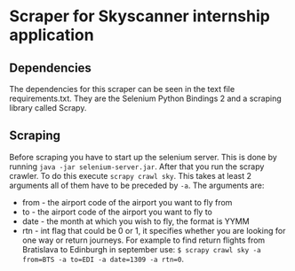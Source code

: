 # Scraper for Skyscanner internship application

## Dependencies
The dependencies for this scraper can be seen in the text file requirements.txt.
They are the Selenium Python Bindings 2 and a scraping library called Scrapy.

## Scraping
Before scraping you have to start up the selenium server. This is done by
running `java -jar selenium-server.jar`. After that you run the scrapy crawler.
To do this execute `scrapy crawl sky`. This takes at least 2 arguments all of
them have to be preceded by `-a`. The arguments are:
- from - the airport code of the airport you want to fly from
- to - the airport code of the airport you want to fly to
- date - the month at which you wish to fly, the format is YYMM
- rtn - int flag that could be 0 or 1, it specifies whether you are looking for one way or return journeys.
For example to find return flights from Bratislava to Edinburgh in september use:
`$ scrapy crawl sky -a from=BTS -a to=EDI -a date=1309 -a rtn=0`.
